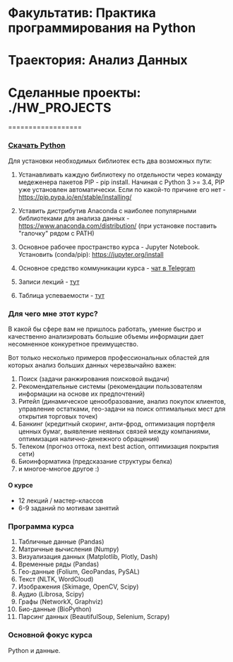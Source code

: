 # Факультатив: Практика программирования на Python


# Траектория: Анализ Данных

# Сделанные проекты: ./HW_PROJECTS
==================
### [Скачать Python](https://www.python.org)

Для установки необходимых библиотек есть два возможных пути:
1. Устанавливать каждую библиотеку по отдельности через команду медеженера пакетов PIP - pip install. Начиная с Python 3 >= 3.4, PIP уже установлен автоматически. Если по какой-то причине его нет - https://pip.pypa.io/en/stable/installing/

2. Уставить дистрибутив Anaconda с наиболее популярными библиотеками для анализа данных - https://www.anaconda.com/distribution/ (при установке поставить "галочку" рядом с PATH)

3. Основное рабочее пространство курса - Jupyter Notebook. Установить (conda/pip): https://jupyter.org/install

4. Основное средство коммуникации курса - [чат в Telegram](https://t.me/joinchat/VdKF7Ekk8hqhmx1N)
5. Записи лекций - [тут](https://drive.google.com/drive/folders/11Jzbt-oxCIBG8PIj9lQFw6dnIiNxBV4g)
6. Таблица успеваемости - [тут](https://docs.google.com/spreadsheets/d/14c__PsJ8XCHDmbqoiFlEpyfzuV_YhjfWIQIRlGjAD8Y/edit?usp=sharing)

### Для чего мне этот курс?

В какой бы сфере вам не пришлось работать, умение быстро и качественно анализировать большие объемы информации дает несомненное конкуретное преимущество.

Вот только несколько примеров профессиональных областей для которых анализ больших данных черезвычайно важен:

1. Поиск (задачи ранжирования поисковой выдачи)
2. Рекомендательные системы (рекомендации пользователям информации на основе их предпочтений)
3. Ритейл (динамическое ценообразование, анализ покупок клиентов, управление остатками, гео-задачи на поиск оптимальных мест для открытия торговых точек)
4. Банкинг (кредитный скоринг, анти-фрод, оптимизация портфеля ценных бумаг, выявление неявных связей между компаниями, оптимизация налично-денежного обращения)
5. Телеком (прогноз оттока, next best action, оптимизация покрытия сети)
6. Биоинформатика (предсказание структуры белка)
7. и многое-многое другое :)


#### О курсе
- 12 лекций / мастер-классов
- 6-9 заданий по мотивам занятий

### Программа курса
1. Табличные данные (Pandas)
2. Матричные вычисления (Numpy)
3. Визуализация данных (Matplotlib, Plotly, Dash)
4. Временные ряды (Pandas)
5. Гео-данные (Folium, GeoPandas, PySAL)
6. Текст (NLTK, WordCloud)
7. Изображения (Skimage, OpenCV, Scipy)
8. Аудио (Librosa, Scipy)
9. Графы (NetworkX, Graphviz)
10. Био-данные (BioPython)
11. Парсинг данных (BeautifulSoup, Selenium, Scrapy)

### Основной фокус курса

Python и данные.

